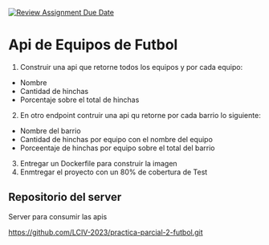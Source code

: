 [![Review Assignment Due Date](https://classroom.github.com/assets/deadline-readme-button-24ddc0f5d75046c5622901739e7c5dd533143b0c8e959d652212380cedb1ea36.svg)](https://classroom.github.com/a/yHZHfGac)
# Api de Equipos de Futbol

1. Construir una api que retorne todos los equipos y por cada equipo:

- Nombre
- Cantidad de hinchas
- Porcentaje sobre el total de hinchas

2. En otro endpoint contruir una api qu retorne por cada barrio lo siguiente:

- Nombre del barrio
- Cantidad de hinchas por equipo con el nombre del equipo
- Porceentaje de hinchas por equipo sobre el total del barrio

3. Entregar un Dockerfile para construir la imagen
4. Enmtregar el proyecto con un 80% de cobertura de Test

## Repositorio del server

Server para consumir las apis

https://github.com/LCIV-2023/practica-parcial-2-futbol.git
